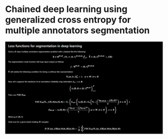 # Chained deep learning using generalized cross entropy for multiple annotators segmentation

![Loss Function Equation](sources/LossFunction_Equation_.png)
